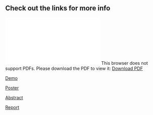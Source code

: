 ## Check out the links for more info

<object data="CapstoneReport.pdf" type="application/pdf" width="700px" height="700px">
    <embed src="CapstoneReport.pdf">
        This browser does not support PDFs. Please download the PDF to view it: <a href="CapstoneReport.pdf">Download PDF</a>
    </embed>
</object>

[Demo](https://www.youtube.com/watch?v=reEQYWBglns)

[Poster](Open-Ears-poster.pdf)

[Abstract](Open-Ears-Abstract.docx)

[Report](CapstoneReport.pdf)
